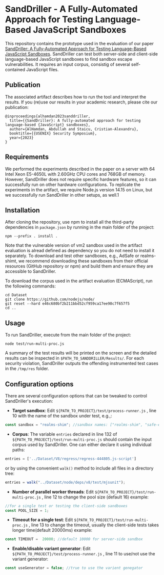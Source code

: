 # SandDriller - A Fully-Automated Approach for Testing Language-Based JavaScript Sandboxes
This repository contains the prototype used in the evaluation of our paper [SandDriller: A Fully-Automated Approach for Testing Language-Based JavaScript Sandboxes](https://www.usenix.org/conference/usenixsecurity23/presentation/alhamdan). SandDriller can test both server-side and client-side language-based JavaScript sandboxes to find sandbox escape vulnerabilities. It requires an input corpus, consistig of several self-contained JavaScript files.

## Publication
The associated artifact describes how to run the tool and interpret the results. If you (re)use our results in your academic research, please cite our publication: 

```
@inproceedings{alhamdan2023sanddriller,
  title={{SandDriller}: A fully-automated approach for testing language-based {JavaScript} sandboxes},
  author={AlHamdan, Abdullah and Staicu, Cristian-Alexandru},
  booktitle={{USENIX} Security Symposium},
  year={2023}
}
```

## Requirements
We performed the experiments described in the paper on a server with 64 Intel Xeon E5-4650L with 2.60GHz CPU cores and 768GB of memory. However, SandDriller does not require specific hardware features, so it can successfully run on other hardware configurations. To replicate the experiments in the artifact, we require Node.js version 14.15 on Linux, but we successfully run SandDriller in other setups, as well.1

## Installation
After cloning the repository, use npm to install all the third-party dependencies in `package.json` by running in the main folder of the project:

```
npm --prefix . install .
```

Note that the vulnerable version of vm2 sandbox used in the artifact evaluation is alread defined as dependency so you do not need to install it separately. To download and test other sandboxes, e.g., AdSafe or realms-shimt, we recommend downloading these sandboxes from their official resources (GitHub repository or npm) and build them and ensure they are accessible to SandDriller.

To download the corpus used in the artifact evaluation (ECMAScript), run the following commands: 

```
cd Dataset
git clone https://github.com/nodejs/node/
git reset --hard e46c680bf2b211bbd52cf959ca17ee98c7f657f5
cd ..
```

## Usage

To run SandDriller, execute from the main folder of the project: 

```
node test/run-multi-proc.js
```

A summary of the test results will be printed on the screen and the detailed results can be inspected in `$PATH_TO_SANDDRILLER/Results/`. For each security violation, SandDriller outputs the offending instrumented test cases in the `/tmp/res` folder.
        
## Configuration options
There are several configuration options that can be tweaked to control SandDriller's execution:

* **Target sandbox**: Edit `${PATH_TO_PROJECT}/test/process-runner.js` , line 10 with the name of the sandbox under test, e.g.,: 
```js 
const sandbox = "realms-shim"; //sandbox names: ["realms-shim", "safe-eval", "vm2", "ses", "near-membrane", "adsafe", "caja"]
```

* **Corpus**: The variable `entries` declared in line 132 of `${PATH_TO_PROJECT}/test/run-multi-proc.js` should contain the input corpus used by SandDriller. One can either declare it using individual paths: 
```js
entries = ['../Dataset/V8/regress/regress-444805.js-script']
```
or by using the convenient `walk()` method to include all files in a directory tree: 
```js
entries = walk("../Dataset/node/deps/v8/test/mjsunit");
```

* **Number of parallel worker threads**: Edit `${PATH_TO_PROJECT}/test/run-multi-proc.js` , line 12 to change the pool size (default 16) example: 
```js 
//for a single test or testing the client-side sandboxes
const POOL_SIZE = 1;
```

* **Timeout for a single test**: Edit `${PATH_TO_PROJECT}/test/run-multi-proc.js` , line 13 to change the timeout, usually the client-side tests takes longer time(default 20000ms)
example: 
```js
const TIMEOUT =  20000; //default 10000 for server-side sandbox 
```

* **Enable/disable variant generator**: Edit `${PATH_TO_PROJECT}/test/process-runner.js` , line 11 to use/not use the variant generator: 
```js 
const useGenerator = false; //true to use the varient genegator
```
